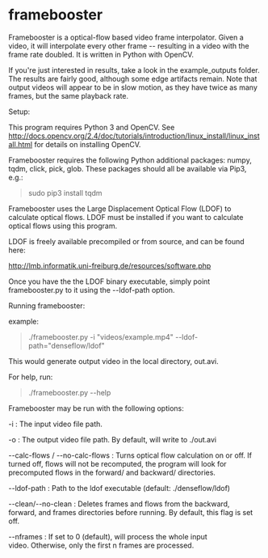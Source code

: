 # framebooster

Framebooster is a optical-flow based video frame interpolator. Given
a video, it will interpolate every other frame -- resulting in a video
with the frame rate doubled. It is written in Python with OpenCV.

If you're just interested in results, take a look in the example_outputs folder. The results are fairly good, although some edge artifacts remain. Note that output videos will appear to be in slow motion, as they have twice as many frames, but the same playback rate.

Setup:

This program requires Python 3 and OpenCV. See http://docs.opencv.org/2.4/doc/tutorials/introduction/linux_install/linux_install.html
for details on installing OpenCV.

Framebooster requires the following Python additional packages: numpy, tqdm, click, pick, glob. These packages should all be available via Pip3, e.g.:

> sudo pip3 install tqdm

Framebooster uses the Large Displacement Optical Flow (LDOF) to calculate
optical flows. LDOF must be installed if you want to calculate optical
flows using this program.

LDOF is freely available precompiled or from source, and can be found here:

http://lmb.informatik.uni-freiburg.de/resources/software.php

Once you have the the LDOF binary executable, simply point framebooster.py
to it using the --ldof-path option.

Running framebooster:

example: 

> ./framebooster.py -i "videos/example.mp4" --ldof-path="denseflow/ldof"

This would generate output video in the local directory, out.avi.

For help, run:

> ./framebooster.py --help

Framebooster may be run with  the following options:

  -i : The input video file path.

  -o : The output video file path. By default, will write to ./out.avi

  --calc-flows / --no-calc-flows : Turns optical flow calculation on
  or off. If turned off, flows will not be recomputed, the program
  will look for precomputed flows in the forward/ and backward/ 
  directories.

  --ldof-path : Path to the ldof executable (default: ./denseflow/ldof)

  --clean/--no-clean : Deletes frames and flows from the backward,	
  forward, and frames directories before running. By default,
  this flag is set off.

  --nframes : If set to 0 (default), will process the whole input	
  video. Otherwise, only the first n frames are processed.
  

